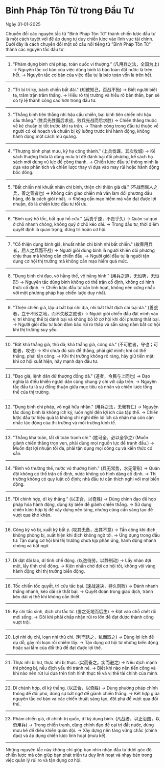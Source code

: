 # Binh Pháp Tôn Tử trong Đầu Tư

Ngày 31-01-2025

Chuyển đổi các nguyên tắc từ "Binh Pháp Tôn Tử" thành chiến lược đầu tư là một cách tuyệt vời để áp dụng tư duy chiến lược vào lĩnh vực tài chính. Dưới đây là cách chuyển đổi một số câu nổi tiếng từ "Binh Pháp Tôn Tử" thành các nguyên tắc đầu tư:

---

1. "Phàm dụng binh chi pháp, toàn quốc vi thượng."
(凡用兵之法，全国为上)
→ Nguyên tắc cơ bản của việc dùng binh là bảo toàn đất nước là trên hết.
→ Nguyên tắc cơ bản của việc đầu tư là bảo toàn vốn là trên hết.

---

2. "Tri bỉ tri kỷ, bách chiến bất đãi."
(知彼知己，百战不殆)
→ Biết người biết ta, trăm trận trăm thắng.
→ Hiểu rõ thị trường và hiểu rõ bản thân, bạn sẽ có tỷ lệ thành công cao hơn trong đầu tư.

---

3. "Thắng binh tiên thắng nhi hậu cầu chiến, bại binh tiên chiến nhi hậu cầu thắng."
(胜兵先胜而后求战，败兵先战而后求胜)
→ Chiến thắng thuộc về kẻ chuẩn bị tốt trước khi ra trận.
→ Thành công trong đầu tư thuộc về người có kế hoạch và chuẩn bị kỹ lưỡng trước khi hành động, không hành động một cách mù quáng.

---

4. "Thượng binh phạt mưu, kỳ hạ công thành."
(上兵伐谋，其次攻城)
→ Kế sách thượng thừa là dùng mưu trí để đánh bại đối phương, kế sách hạ sách mới dùng vũ lực để công thành.
→ Chiến lược đầu tư thông minh là dựa vào phân tích và chiến lược thay vì dựa vào may rủi hoặc hành động bốc đồng.

---

5. "Bất chiến nhi khuất nhân chi binh, thiện chi thiện giả dã."
(不战而屈人之兵，善之善者也)
→ Không cần giao chiến mà vẫn làm đối phương đầu hàng, đó là cách giỏi nhất.
→ Không cần mạo hiểm mà vẫn đạt được lợi nhuận, đó là chiến lược đầu tư tối ưu.

---

6. "Binh quý hồ tốc, bất quý hồ cửu."
(兵贵乎速，不贵乎久)
→ Quân sự quý ở chỗ nhanh chóng, không quý ở chỗ kéo dài.
→ Trong đầu tư, thời điểm quyết định là quan trọng; đừng trì hoãn cơ hội.

---

7. "Cố thiện dụng binh giả, khuất nhân chi binh nhi bất chiến."
(故善用兵者，屈人之兵而不战)
→ Người giỏi dùng binh là người khiến đối phương chịu thua mà không cần chiến đấu.
→ Người giỏi đầu tư là người tận dụng cơ hội thị trường mà không cần mạo hiểm quá mức.

---

8. "Dụng binh chi đạo, vô hằng thế, vô hằng hình."
(用兵之道，无恒势，无恒形)
→ Nguyên tắc dùng binh không có thế trận cố định, không có hình thức cố định.
→ Chiến lược đầu tư cần linh hoạt, không nên cứng nhắc với một phương pháp hay chiến lược duy nhất.

---

9. "Thiện chiến giả, lập ư bất bại chi địa, nhi bất thất địch chi bại dã."
(善战者，立于不败之地，而不失敌之败也)
→ Người giỏi chiến đấu đặt mình vào vị trí không thể bị đánh bại và không bỏ lỡ cơ hội khi đối phương thất bại.
→ Người giỏi đầu tư luôn đảm bảo rủi ro thấp và sẵn sàng nắm bắt cơ hội khi thị trường suy yếu.

---

10. "Bất khả thắng giả, thủ dã; khả thắng giả, công dã."
(不可胜者，守也；可胜者，攻也)
→ Khi chưa đủ sức để thắng, phải giữ mình; khi có thể thắng, phải tấn công.
→ Khi thị trường không rõ ràng, hãy giữ tiền mặt; khi cơ hội xuất hiện, hãy mạnh dạn đầu tư.

---

11. "Đạo giả, lệnh dân dữ thượng đồng dã."
(道者，令民与上同也)
→ Đạo nghĩa là điều khiến người dân cùng chung ý chí với cấp trên.
→ Nguyên tắc đầu tư là sự đồng thuận giữa mục tiêu cá nhân và chiến lược tổng thể của thị trường.

---

12. "Dụng binh chi pháp, vô ngã hữu nhân."
(用兵之法，无我有仁)
→ Nguyên tắc dùng binh là không ích kỷ, luôn nghĩ đến lợi ích của tập thể.
→ Chiến lược đầu tư hiệu quả là không chỉ nghĩ đến lợi ích cá nhân mà còn cân nhắc tác động của thị trường và môi trường kinh tế.

---

13. "Thắng khả toàn, tất dĩ toàn tranh chi."
(胜可全，必以全争之)
(Muốn giành chiến thắng trọn vẹn, phải dùng mọi nguồn lực để tranh đấu.)
→ Muốn đạt lợi nhuận tối đa, phải tận dụng mọi công cụ và kiến thức có sẵn.

---

14. "Binh vô thường thế, nước vô thường hình."
(兵无常势，水无常形)
→ Quân đội không có thế trận cố định, nước không có hình dáng cố định.
→ Thị trường không có quy luật cố định; nhà đầu tư cần thích nghi với mọi biến động.

---

15. "Dĩ chính hợp, dĩ kỳ thắng."
(以正合，以奇胜)
→ Dùng chính đạo để hợp pháp hóa hành động, dùng kỳ biến để giành chiến thắng.
→ Sử dụng chiến lược hợp lý để xây dựng nền tảng, nhưng cũng cần sáng tạo để vượt qua khó khăn.

---

16. Công kỳ vô bị, xuất kỳ bất ý.
(攻其无备，出其不意)
→ Tấn công khi địch không phòng bị, xuất hiện khi địch không ngờ tới.
→ Ứng dụng trong đầu tư: Tận dụng cơ hội khi thị trường chưa kịp phản ứng, hành động nhanh chóng và bất ngờ.

---

17. Dĩ dật đãi lao, dĩ tĩnh chế động.
(以逸待劳，以静制动)
→ Lấy nhàn đợi mệt, lấy tĩnh chế động.
→ Kiên nhẫn chờ đợi cơ hội tốt, không vội vàng hành động khi thị trường biến động.

---

18. Tốc chiến tốc quyết, trì cửu tắc bại.
(速战速决，持久则败)
→ Đánh nhanh thắng nhanh, kéo dài sẽ thất bại.
→ Quyết đoán trong giao dịch, tránh kéo dài vị thế khi không cần thiết.

---

19. Kỷ chi tắc sinh, địch chi tắc tử.
(置之死地而后生)
→ Đặt vào chỗ chết rồi mới sống.
→ Đôi khi phải chấp nhận rủi ro lớn để đạt được thành công vượt trội.

---

20. Lợi nhi dụ chi, loạn nhi thủ chi.
(利而诱之，乱而取之)
→ Dùng lợi ích để dụ dỗ, gây rối loạn rồi chiếm lấy.
→ Tận dụng cơ hội từ những biến động hoặc sai lầm của đối thủ để đạt được lợi thế.

---

21. Thực nhi bị hư, thực nhi bị thực.
(实而备之，实而避之)
→ Nếu địch mạnh thì phòng bị, nếu địch yếu thì tránh né.
→ Biết khi nào nên tiến công và khi nào nên rút lui dựa trên tình hình thực tế và vị thế tài chính của mình.

---

22. Dĩ chánh hợp, dĩ kỳ thắng.
(以正合，以奇胜)
→ Dùng phương pháp chính thống để đối phó, dùng sự bất ngờ để giành chiến thắng.
→ Kết hợp giữa nguyên tắc cơ bản và các chiến thuật sáng tạo, đột phá để vượt qua đối thủ.

---

23. Phàm chiến giả, dĩ chính trị quốc, dĩ kỳ dụng binh.
(凡战者，以正治国，以奇用兵)
→ Trong chiến tranh, dùng chính đạo để cai trị đất nước, dùng mưu kế để điều khiển quân đội.
→ Xây dựng nền tảng vững chắc (chính đạo) và áp dụng chiến lược linh hoạt (mưu kế).

---

Những nguyên tắc này không chỉ giúp bạn nhìn nhận đầu tư dưới góc độ chiến lược mà còn giúp bạn phát triển tư duy linh hoạt và nhạy bén trong việc quản lý rủi ro và tận dụng cơ hội.
